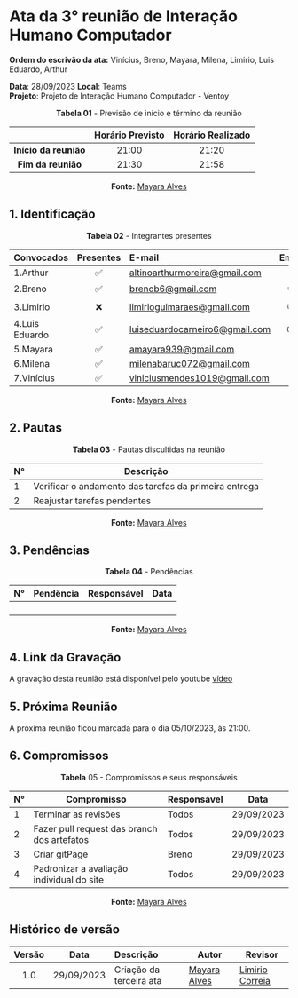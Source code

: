 # Ata da  3° reunião de Interação Humano Computador

**Ordem do escrivão da ata:** Vinícius, Breno, Mayara, Milena, Limirio, Luis Eduardo,
Arthur

**Data**:   28/09/2023 **Local**: Teams <br>
**Projeto**: Projeto de Interação Humano Computador - Ventoy <br>

<center>

**Tabela 01** - Previsão de início e término da reunião

|   | Horário Previsto | Horário Realizado |
|:-:| :-: | :-: |
|**Início da reunião**| 21:00 | 21:20 |
|**Fim da reunião**| 21:30 | 21:58 |

**Fonte:** [Mayara Alves](https://github.com/Mayara-tech)

</center>


## 1. Identificação

<center>

**Tabela 02** - Integrantes presentes

| Convocados    | Presentes         | E-mail                        | Emoji |
| ---           | :---:             | :--                           | :---: |
| 1.Arthur      |:white_check_mark: |altinoarthurmoreira@gmail.com  |:space_invader:|
| 2.Breno       |:white_check_mark: |brenob6@gmail.com              |:coffee:       |
| 3.Limirio     |:x:                |limirioguimaraes@gmail.com     |:thumbsup:     |
| 4.Luis Eduardo|:white_check_mark: |luiseduardocarneiro6@gmail.com |:sunglasses:   |
| 5.Mayara      |:white_check_mark: |amayara939@gmail.com           |:fist:         |
| 6.Milena      |:white_check_mark: |milenabaruc072@gmail.com       |:fairy:        |
| 7.Vinícius    |:white_check_mark: |viniciusmendes1019@gmail.com   |:cold_face:    |

**Fonte:** [Mayara Alves](https://github.com/Mayara-tech)

</center>

## 2. Pautas

<center>
  
**Tabela 03** - Pautas discultidas na reunião

| **N°** | **Descrição**|
|---|-----------------|
| 1 |  Verificar o andamento das tarefas da primeira entrega |
| 2 |  Reajustar  tarefas pendentes |

**Fonte:** [Mayara Alves](https://github.com/Mayara-tech)


</center>

## 3. Pendências

<center>

**Tabela 04** - Pendências

| **N°** | **Pendência** | **Responsável** | **Data** |
|--------|---------------|-----------------|----------|
|        |               |                 |          |
|        |               |                 |          |
|        |               |                 |          |
|        |               |                 |          |

**Fonte:** [Mayara Alves](https://github.com/Mayara-tech)

</center>

## 4. Link da Gravação
A gravação desta reunião está disponível pelo youtube [vídeo](https://www.youtube.com/watch?v=oKn5t2MwAjg)

## 5. Próxima Reunião

A próxima reunião ficou marcada para o dia 05/10/2023, às 21:00.

## 6. Compromissos

<center>

**Tabela** 05 - Compromissos e seus responsáveis

|**N°** | **Compromisso**                               | **Responsável**   | **Data**  |
|------ |-------------------------------------          |------------------ |-----------|
| 1     | Terminar as revisões                          | Todos             | 29/09/2023|
| 2     | Fazer pull request das branch dos artefatos   | Todos             | 29/09/2023|
| 3     | Criar gitPage                                 | Breno             | 29/09/2023|
| 4     | Padronizar a avaliação individual do site     | Todos             | 29/09/2023|

**Fonte:** [Mayara Alves](https://github.com/Mayara-tech)

</center>

## Histórico de versão

| Versão | Data      | Descrição | Autor | Revisor |
| :-:    | :-----:   | :------   | ----  | ------- |
| 1.0    |29/09/2023 | Criação da terceira ata |[Mayara Alves](https://github.com/Mayara-tech)| [Limirio Correia](https://github.com/LimirioGuimaraes) |
